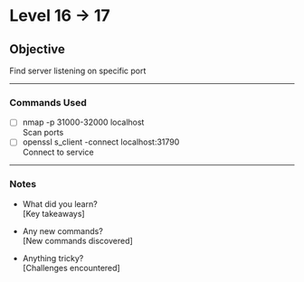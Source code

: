 # Level 16 → 17

## Objective
Find server listening on specific port

---

### Commands Used
- [ ] nmap -p 31000-32000 localhost  
  Scan ports
- [ ] openssl s_client -connect localhost:31790  
  Connect to service

---

### Notes
- What did you learn?  
  [Key takeaways]
  
- Any new commands?  
  [New commands discovered]
  
- Anything tricky?  
  [Challenges encountered]
